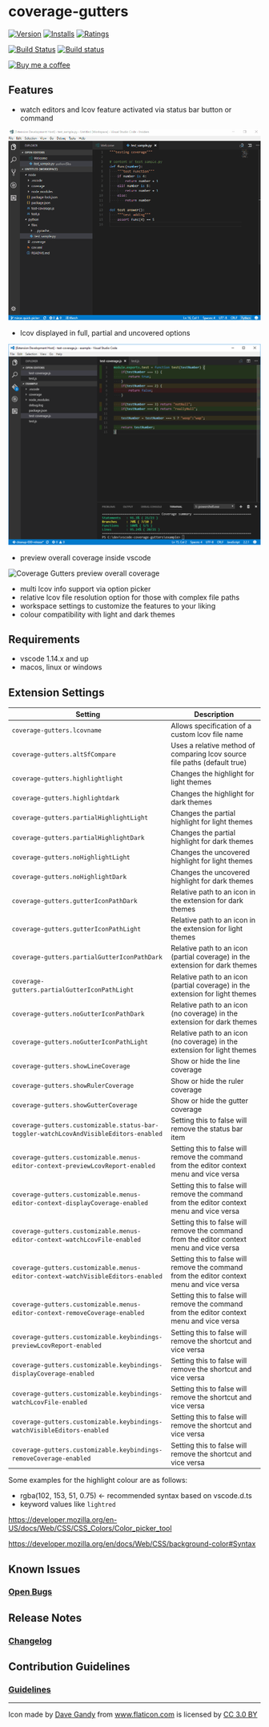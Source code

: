 # coverage-gutters
[![Version](https://vsmarketplacebadge.apphb.com/version/ryanluker.vscode-coverage-gutters.svg)](https://marketplace.visualstudio.com/items?itemName=ryanluker.vscode-coverage-gutters)
[![Installs](https://vsmarketplacebadge.apphb.com/installs/ryanluker.vscode-coverage-gutters.svg)](https://marketplace.visualstudio.com/items?itemName=ryanluker.vscode-coverage-gutters)
[![Ratings](https://vsmarketplacebadge.apphb.com/rating/ryanluker.vscode-coverage-gutters.svg)](https://marketplace.visualstudio.com/items?itemName=ryanluker.vscode-coverage-gutters)

[![Build Status](https://travis-ci.org/ryanluker/vscode-coverage-gutters.svg?branch=master)](https://travis-ci.org/ryanluker/vscode-coverage-gutters)
[![Build status](https://ci.appveyor.com/api/projects/status/8vb8t787frcqtrm7?svg=true)](https://ci.appveyor.com/project/ryanluker/vscode-coverage-gutters)

[![Buy me a coffee](https://www.paypalobjects.com/en_US/i/btn/btn_donate_SM.gif)](https://www.paypal.com/cgi-bin/webscr?cmd=_donations&business=XRWWCAZBYB9SG&lc=CA&item_name=vscode%2dcoverage%2dgutters&currency_code=CAD&bn=PP%2dDonationsBF%3abtn_donate_SM%2egif%3aNonHostedGuest)

## Features
- watch editors and lcov feature activated via status bar button or command

![Coverage Gutters features watch](images/coverage-gutters-features-3.gif)

- lcov displayed in full, partial and uncovered options

![Coverage Gutters features options](images/coverage-gutters-features-2.PNG)

- preview overall coverage inside vscode

![Coverage Gutters preview overall coverage](images/vs-gutters-preview-2.gif)

- multi lcov info support via option picker
- relative lcov file resolution option for those with complex file paths
- workspace settings to customize the features to your liking
- colour compatibility with light and dark themes

## Requirements
- vscode 1.14.x and up
- macos, linux or windows

## Extension Settings

|Setting | Description
|--------|------------
|`coverage-gutters.lcovname`|Allows specification of a custom lcov file name
|`coverage-gutters.altSfCompare`|Uses a relative method of comparing lcov source file paths (default true)
|`coverage-gutters.highlightlight`|Changes the highlight for light themes
|`coverage-gutters.highlightdark`|Changes the highlight for dark themes
|`coverage-gutters.partialHighlightLight`|Changes the partial highlight for light themes
|`coverage-gutters.partialHighlightDark`|Changes the partial highlight for dark themes
|`coverage-gutters.noHighlightLight`|Changes the uncovered highlight for light themes
|`coverage-gutters.noHighlightDark`|Changes the uncovered highlight for dark themes
|`coverage-gutters.gutterIconPathDark`|Relative path to an icon in the extension for dark themes
|`coverage-gutters.gutterIconPathLight`|Relative path to an icon in the extension for light themes
|`coverage-gutters.partialGutterIconPathDark`|Relative path to an icon (partial coverage) in the extension for dark themes
|`coverage-gutters.partialGutterIconPathLight`|Relative path to an icon (partial coverage) in the extension for light themes
|`coverage-gutters.noGutterIconPathDark`|Relative path to an icon (no coverage) in the extension for dark themes
|`coverage-gutters.noGutterIconPathLight`|Relative path to an icon (no coverage) in the extension for light themes
|`coverage-gutters.showLineCoverage`|Show or hide the line coverage
|`coverage-gutters.showRulerCoverage`|Show or hide the ruler coverage
|`coverage-gutters.showGutterCoverage`|Show or hide the gutter coverage
|`coverage-gutters.customizable.status-bar-toggler-watchLcovAndVisibleEditors-enabled`|Setting this to false will remove the status bar item
|`coverage-gutters.customizable.menus-editor-context-previewLcovReport-enabled`|Setting this to false will remove the command from the editor context menu and vice versa
|`coverage-gutters.customizable.menus-editor-context-displayCoverage-enabled`|Setting this to false will remove the command from the editor context menu and vice versa
|`coverage-gutters.customizable.menus-editor-context-watchLcovFile-enabled`|Setting this to false will remove the command from the editor context menu and vice versa
|`coverage-gutters.customizable.menus-editor-context-watchVisibleEditors-enabled`|Setting this to false will remove the command from the editor context menu and vice versa
|`coverage-gutters.customizable.menus-editor-context-removeCoverage-enabled`|Setting this to false will remove the command from the editor context menu and vice versa
|`coverage-gutters.customizable.keybindings-previewLcovReport-enabled`|Setting this to false will remove the shortcut and vice versa
|`coverage-gutters.customizable.keybindings-displayCoverage-enabled`|Setting this to false will remove the shortcut and vice versa
|`coverage-gutters.customizable.keybindings-watchLcovFile-enabled`|Setting this to false will remove the shortcut and vice versa
|`coverage-gutters.customizable.keybindings-watchVisibleEditors-enabled`|Setting this to false will remove the shortcut and vice versa
|`coverage-gutters.customizable.keybindings-removeCoverage-enabled`|Setting this to false will remove the shortcut and vice versa

Some examples for the highlight colour are as follows:
- rgba(102, 153, 51, 0.75) <- recommended syntax based on vscode.d.ts
- keyword values like `lightred`

<a>https://developer.mozilla.org/en-US/docs/Web/CSS/CSS_Colors/Color_picker_tool</a>

<a>https://developer.mozilla.org/en/docs/Web/CSS/background-color#Syntax</a>

## Known Issues
### [Open Bugs](https://github.com/ryanluker/vscode-coverage-gutters/issues?q=is%3Aopen+is%3Aissue+label%3Abug)

## Release Notes
### [Changelog](https://github.com/ryanluker/vscode-coverage-gutters/releases)

## Contribution Guidelines
### [Guidelines](/CONTRIBUTING.md)

-----------------------------------------------------------------------------------------------------------

<div>Icon made by <a href="http://www.flaticon.com/authors/dave-gandy" title="Dave Gandy">Dave Gandy</a> from <a href="http://www.flaticon.com" title="Flaticon">www.flaticon.com</a> is licensed by <a href="http://creativecommons.org/licenses/by/3.0/" title="Creative Commons BY 3.0" target="_blank">CC 3.0 BY</a></div>
